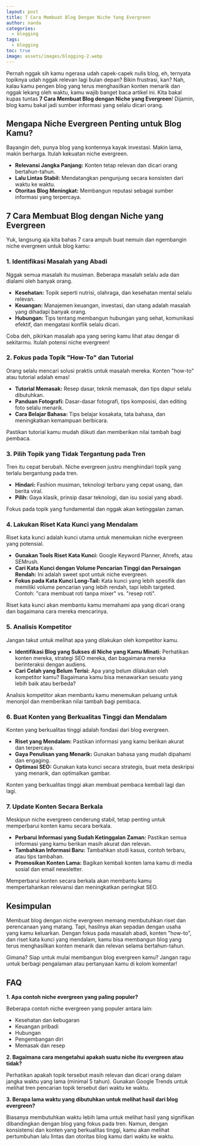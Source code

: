 ```yaml
---
layout: post
title: 7 Cara Membuat Blog Dengan Niche Yang Evergreen
author: nanda
categories:
  - blogging
tags:
  - blogging
toc: true
image: assets/images/blogging-2.webp
---
```



Pernah nggak sih kamu ngerasa udah capek-capek nulis blog, eh, ternyata topiknya udah nggak relevan lagi bulan depan? Bikin frustrasi, kan? Nah, kalau kamu pengen blog yang terus menghasilkan konten menarik dan nggak lekang oleh waktu, kamu wajib banget baca artikel ini. Kita bakal kupas tuntas **7 Cara Membuat Blog dengan Niche yang Evergreen**! Dijamin, blog kamu bakal jadi sumber informasi yang selalu dicari orang.

## Mengapa Niche Evergreen Penting untuk Blog Kamu?

Bayangin deh, punya blog yang kontennya kayak investasi. Makin lama, makin berharga. Itulah kekuatan niche evergreen.

- **Relevansi Jangka Panjang:** Konten tetap relevan dan dicari orang bertahun-tahun.
- **Lalu Lintas Stabil:** Mendatangkan pengunjung secara konsisten dari waktu ke waktu.
- **Otoritas Blog Meningkat:** Membangun reputasi sebagai sumber informasi yang terpercaya.

## 7 Cara Membuat Blog dengan Niche yang Evergreen

Yuk, langsung aja kita bahas 7 cara ampuh buat nemuin dan ngembangin niche evergreen untuk blog kamu:

### 1\. Identifikasi Masalah yang Abadi

Nggak semua masalah itu musiman. Beberapa masalah selalu ada dan dialami oleh banyak orang.

- **Kesehatan:** Topik seperti nutrisi, olahraga, dan kesehatan mental selalu relevan.
- **Keuangan:** Manajemen keuangan, investasi, dan utang adalah masalah yang dihadapi banyak orang.
- **Hubungan:** Tips tentang membangun hubungan yang sehat, komunikasi efektif, dan mengatasi konflik selalu dicari.

Coba deh, pikirkan masalah apa yang sering kamu lihat atau dengar di sekitarmu. Itulah potensi niche evergreen!

### 2\. Fokus pada Topik "How-To" dan Tutorial

Orang selalu mencari solusi praktis untuk masalah mereka. Konten "how-to" atau tutorial adalah emas!

- **Tutorial Memasak:** Resep dasar, teknik memasak, dan tips dapur selalu dibutuhkan.
- **Panduan Fotografi:** Dasar-dasar fotografi, tips komposisi, dan editing foto selalu menarik.
- **Cara Belajar Bahasa:** Tips belajar kosakata, tata bahasa, dan meningkatkan kemampuan berbicara.

Pastikan tutorial kamu mudah diikuti dan memberikan nilai tambah bagi pembaca.

### 3\. Pilih Topik yang Tidak Tergantung pada Tren

Tren itu cepat berubah. Niche evergreen justru menghindari topik yang terlalu bergantung pada tren.

- **Hindari:** Fashion musiman, teknologi terbaru yang cepat usang, dan berita viral.
- **Pilih:** Gaya klasik, prinsip dasar teknologi, dan isu sosial yang abadi.

Fokus pada topik yang fundamental dan nggak akan ketinggalan zaman.

### 4\. Lakukan Riset Kata Kunci yang Mendalam

Riset kata kunci adalah kunci utama untuk menemukan niche evergreen yang potensial.

- **Gunakan Tools Riset Kata Kunci:** Google Keyword Planner, Ahrefs, atau SEMrush.
- **Cari Kata Kunci dengan Volume Pencarian Tinggi dan Persaingan Rendah:** Ini adalah sweet spot untuk niche evergreen.
- **Fokus pada Kata Kunci Long-Tail:** Kata kunci yang lebih spesifik dan memiliki volume pencarian yang lebih rendah, tapi lebih targeted. Contoh: "cara membuat roti tanpa mixer" vs. "resep roti".

Riset kata kunci akan membantu kamu memahami apa yang dicari orang dan bagaimana cara mereka mencarinya.

### 5\. Analisis Kompetitor

Jangan takut untuk melihat apa yang dilakukan oleh kompetitor kamu.

- **Identifikasi Blog yang Sukses di Niche yang Kamu Minati:** Perhatikan konten mereka, strategi SEO mereka, dan bagaimana mereka berinteraksi dengan audiens.
- **Cari Celah yang Belum Terisi:** Apa yang belum dilakukan oleh kompetitor kamu? Bagaimana kamu bisa menawarkan sesuatu yang lebih baik atau berbeda?

Analisis kompetitor akan membantu kamu menemukan peluang untuk menonjol dan memberikan nilai tambah bagi pembaca.

### 6\. Buat Konten yang Berkualitas Tinggi dan Mendalam

Konten yang berkualitas tinggi adalah fondasi dari blog evergreen.

- **Riset yang Mendalam:** Pastikan informasi yang kamu berikan akurat dan terpercaya.
- **Gaya Penulisan yang Menarik:** Gunakan bahasa yang mudah dipahami dan engaging.
- **Optimasi SEO:** Gunakan kata kunci secara strategis, buat meta deskripsi yang menarik, dan optimalkan gambar.

Konten yang berkualitas tinggi akan membuat pembaca kembali lagi dan lagi.

### 7\. Update Konten Secara Berkala

Meskipun niche evergreen cenderung stabil, tetap penting untuk memperbarui konten kamu secara berkala.

- **Perbarui Informasi yang Sudah Ketinggalan Zaman:** Pastikan semua informasi yang kamu berikan masih akurat dan relevan.
- **Tambahkan Informasi Baru:** Tambahkan studi kasus, contoh terbaru, atau tips tambahan.
- **Promosikan Konten Lama:** Bagikan kembali konten lama kamu di media sosial dan email newsletter.

Memperbarui konten secara berkala akan membantu kamu mempertahankan relevansi dan meningkatkan peringkat SEO.

## Kesimpulan

Membuat blog dengan niche evergreen memang membutuhkan riset dan perencanaan yang matang. Tapi, hasilnya akan sepadan dengan usaha yang kamu keluarkan. Dengan fokus pada masalah abadi, konten "how-to", dan riset kata kunci yang mendalam, kamu bisa membangun blog yang terus menghasilkan konten menarik dan relevan selama bertahun-tahun.

Gimana? Siap untuk mulai membangun blog evergreen kamu? Jangan ragu untuk berbagi pengalaman atau pertanyaan kamu di kolom komentar!

## FAQ

**1\. Apa contoh niche evergreen yang paling populer?**

Beberapa contoh niche evergreen yang populer antara lain:

- Kesehatan dan kebugaran
- Keuangan pribadi
- Hubungan
- Pengembangan diri
- Memasak dan resep

**2\. Bagaimana cara mengetahui apakah suatu niche itu evergreen atau tidak?**

Perhatikan apakah topik tersebut masih relevan dan dicari orang dalam jangka waktu yang lama (minimal 5 tahun). Gunakan Google Trends untuk melihat tren pencarian topik tersebut dari waktu ke waktu.

**3\. Berapa lama waktu yang dibutuhkan untuk melihat hasil dari blog evergreen?**

Biasanya membutuhkan waktu lebih lama untuk melihat hasil yang signifikan dibandingkan dengan blog yang fokus pada tren. Namun, dengan konsistensi dan konten yang berkualitas tinggi, kamu akan melihat pertumbuhan lalu lintas dan otoritas blog kamu dari waktu ke waktu.
